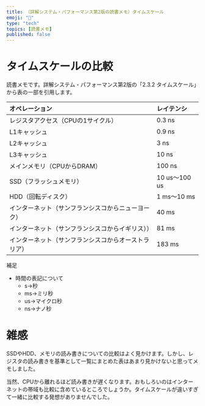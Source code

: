 ```yaml
---
title: （詳解システム・パフォーマンス第2版の読書メモ）タイムスケール
emoji: "🐡"
type: "tech"
topics: [読書メモ]
published: false
---
```

# タイムスケールの比較

読書メモです。詳解システム・パフォーマンス第2版の「2.3.2 タイムスケール」から表の一部を引用します。

| オペレーション | レイテンシ |
|:---|:---|
| レジスタアクセス（CPUの1サイクル） | 0.3 ns |
| L1キャッシュ | 0.9 ns |
| L2キャッシュ | 3 ns |
| L3キャッシュ | 10 ns |
| メインメモリ（CPUからDRAM） | 100 ns |
| SSD（フラッシュメモリ） | 10 us～100 us |
| HDD（回転ディスク） | 1 ms～10 ms |
| インターネット（サンフランシスコからニューヨーク） | 40 ms |
| インターネット（サンフランシスコからイギリス）） | 81 ms |
| インターネット（サンフランシスコからオーストラリア） | 183 ms |

補足

- 時間の表記について
  - s→秒
  - ms→ミリ秒
  - us→マイクロ秒
  - ns→ナノ秒

# 雑感

SSDやHDD、メモリの読み書きについての比較はよく見かけます。しかし、レジスタの読み書きを基準として一覧にまとめた表はあまり見かけないと思ってメモしました。

当然、CPUから離れるほど読み書きが遅くなります。おもしろいのはインターネットの帯域も比較に含めているところでしょうか。タイムスケールが違いすぎて一緒に比較する発想がありませんでした。
